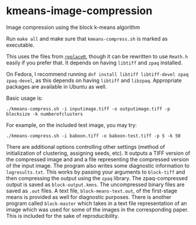 # kmeans-image-compression
Image compression using the block k-means algorithm

Run `make all` and make sure that `kmeans-compress.sh` is marked as executable.

This uses the files from [`replaceR`](https://www.github.com/gzt/replaceR), 
though it can be rewritten to use `Rmath.h` easily if you prefer that. 
It depends on having `libtiff` and `zpaq` installed. 

On Fedora, I recommend running `dnf install libtiff libtiff-devel zpaq zpaq-devel`, 
as this depends on having `libtiff` and `libzpaq`. Appropriate packages are available 
in Ubuntu as well.

Basic usage is:

`./kmeans-compress.sh -i inputimage.tiff -o outputimage.tiff -p blocksize -k numberofclusters`

For example, on the included test image, you may try:

`./kmeans-compress.sh -i baboon.tiff -o baboon-test.tiff -p 5 -k 50`

There are additional options controlling other settings (method of initialization of clustering,
assigning seeds, etc). It outputs a TIFF version of the compressed image and and a file
representing the compressed version of the input image. The program also writes some diagnostic
information to `logresults.txt`. This works by passing your arguments to `block-tiff` and then 
compressing the output using the `zpaq` library. The zpaq-compressed output is saved as 
`block-output.kmns`. The uncompressed binary files are saved as `.out` files. A text file,
`block-means-text.out`, of the first-stage means is provided as well for diagnostic purposes.
There is another program called `block-master` which takes in a text file representation of an 
image which was used for some of the images in the corresponding paper. This is included
for the sake of reproducibility. 

